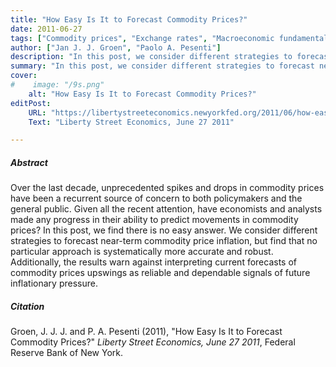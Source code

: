 ```yaml
---
title: "How Easy Is It to Forecast Commodity Prices?"
date: 2011-06-27
tags: ["Commodity prices", "Exchange rates", "Macroeconomic fundamentals", "Factor models"]
author: ["Jan J. J. Groen", "Paolo A. Pesenti"]
description: "In this post, we consider different strategies to forecast near-term commodity price inflation, but find that no particular approach is systematically more accurate and robust. Published on Liberty Street Economics, June 27 2011."
summary: "In this post, we consider different strategies to forecast near-term commodity price inflation, but find that no particular approach is systematically more accurate and robust. Published on Liberty Street Economics, June 27 2011." 
cover:
#    image: "/9s.png"
    alt: "How Easy Is It to Forecast Commodity Prices?"
editPost:
    URL: "https://libertystreeteconomics.newyorkfed.org/2011/06/how-easy-is-it-to-forecast-commodity-prices/"
    Text: "Liberty Street Economics, June 27 2011"

---
```

##### Abstract

Over the last decade, unprecedented spikes and drops in commodity prices have been a recurrent source of concern to both policymakers and the general public. Given all the recent attention, have economists and analysts made any progress in their ability to predict movements in commodity prices? In this post, we find there is no easy answer. We consider different strategies to forecast near-term commodity price inflation, but find that no particular approach is systematically more accurate and robust. Additionally, the results warn against interpreting current forecasts of commodity prices upswings as reliable and dependable signals of future inflationary pressure.

##### Citation

Groen, J. J. J. and P. A. Pesenti (2011), "How Easy Is It to Forecast Commodity Prices?" *Liberty Street Economics, June 27 2011*, Federal Reserve Bank of New York.